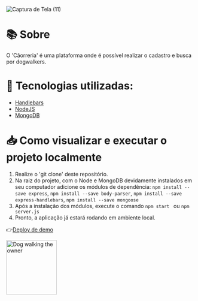 
![Captura de Tela (11)](https://user-images.githubusercontent.com/61589484/106367303-49037a00-6320-11eb-8442-8f0ee7b70cab.png)


<h1>📚 Sobre </h1>

<p>O 'Cãorreria' é uma plataforma onde é possível realizar o cadastro e busca por dogwalkers. </p>

<h1> 🚀 Tecnologias utilizadas: </h1>
<ul>
<li><a href = "https://handlebarsjs.com/">Handlebars</a></li>
<li><a href = "https://nodejs.org/en/">NodeJS</a></li>
<li><a href = "https://www.mongodb.com/">MongoDB</a></li>
</ul>

<h1> 📥 Como visualizar e executar o projeto localmente </h1>

<ol>
 <li> Realize o 'git clone' deste repositório. </li>
 <li> Na raiz do projeto, com o Node e MongoDB devidamente instalados em seu computador adicione os módulos de dependência: <code>npm install --save express</code>, <code>npm install --save body-parser</code>, <code>npm install --save express-handlebars</code>, <code>npm install --save mongoose</code></li>
<li> Após a instalação dos módulos, execute o comando <code>npm start </code> ou <code>npm server.js</code>
<li> Pronto, a aplicação já estará rodando em ambiente local.</li>
</ol>

<span>👉<a href = "https://gentle-hamlet-31765.herokuapp.com/">Deploy de demo</a></span>


<a href="http://www.sherv.net/"><img alt="Dog walking the owner" width=135 height=145 src="http://www.sherv.net/cm/emoticons/dogs/dog-walking-the-owner-smiley-emoticon.gif"></a>
